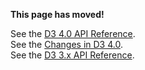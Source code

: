 **This page has moved!**

See the [D3 4.0 API Reference](https://github.com/d3/d3/blob/master/API.md#geographies-d3-geo).
<br>See the [Changes in D3 4.0](https://github.com/d3/d3/blob/master/CHANGES.md#geographies-d3-geo).
<br>See the [D3 3.x API Reference](https://github.com/d3/d3-3.x-api-reference/blob/master/Geo-Paths.md).
